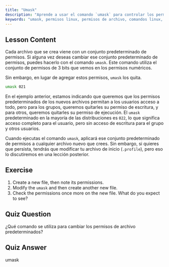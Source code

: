 ```yaml
---
title: "Umask"
description: "Aprende a usar el comando `umask` para controlar los permisos de archivo predeterminados en Linux. Comprende los permisos numéricos y gestiona el acceso a nuevos archivos fácilmente."
keywords: "umask, permisos linux, permisos de archivo, comandos linux, linux para principiantes, tutorial linux, permisos predeterminados"
---
```


## Lesson Content

Cada archivo que se crea viene con un conjunto predeterminado de permisos. Si alguna vez deseas cambiar ese conjunto predeterminado de permisos, puedes hacerlo con el comando `umask`. Este comando utiliza el conjunto de permisos de 3 bits que vemos en los permisos numéricos.

Sin embargo, en lugar de agregar estos permisos, `umask` los quita.

```bash
umask 021
```

En el ejemplo anterior, estamos indicando que queremos que los permisos predeterminados de los nuevos archivos permitan a los usuarios acceso a todo, pero para los grupos, queremos quitarles su permiso de escritura, y para otros, queremos quitarles su permiso de ejecución. El `umask` predeterminado en la mayoría de las distribuciones es `022`, lo que significa acceso completo para el usuario, pero sin acceso de escritura para el grupo y otros usuarios.

Cuando ejecutas el comando `umask`, aplicará ese conjunto predeterminado de permisos a cualquier archivo nuevo que crees. Sin embargo, si quieres que persista, tendrás que modificar tu archivo de inicio (`.profile`), pero eso lo discutiremos en una lección posterior.

## Exercise

1. Create a new file, then note its permissions.
2. Modify the `umask` and then create another new file.
3. Check the permissions once more on the new file. What do you expect to see?

## Quiz Question

¿Qué comando se utiliza para cambiar los permisos de archivo predeterminados?

## Quiz Answer

umask
